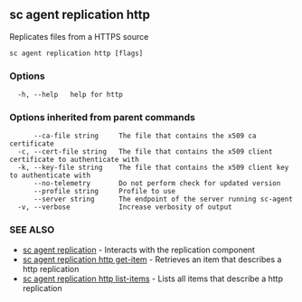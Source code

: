## sc agent replication http

Replicates files from a HTTPS source

```
sc agent replication http [flags]
```

### Options

```
  -h, --help   help for http
```

### Options inherited from parent commands

```
      --ca-file string     The file that contains the x509 ca certificate
  -c, --cert-file string   The file that contains the x509 client certificate to authenticate with
  -k, --key-file string    The file that contains the x509 client key to authenticate with
      --no-telemetry       Do not perform check for updated version
      --profile string     Profile to use
      --server string      The endpoint of the server running sc-agent
  -v, --verbose            Increase verbosity of output
```

### SEE ALSO

* [sc agent replication](sc_agent_replication.md)	 - Interacts with the replication component
* [sc agent replication http get-item](sc_agent_replication_http_get-item.md)	 - Retrieves an item that describes a http replication
* [sc agent replication http list-items](sc_agent_replication_http_list-items.md)	 - Lists all items that describe a http replication

